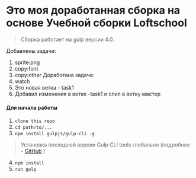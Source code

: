 # Это моя доработанная сборка на основе Учебной сборки Loftschool

> Сборка работает на gulp версии 4.0. 

Добавлены задачи:
1. sprite:png
2. copy:font
3. copy:other
Доработана задача:
4. watch
5. Это новая ветка - task1
6. Добавил изменения в ветке -task1 и слил в ветку мастер

#### Для начала работы

1. ```clone this repo```
2. ```cd path/to/...```
3. ```npm install gulpjs/gulp-cli -g```  
> Установка последней версии Gulp CLI tools глобально (подробнее - [GitHub](https://github.com/gulpjs/gulp/blob/4.0/docs/getting-started.md) )

4. ```npm install```
6. ```run gulp``` 


